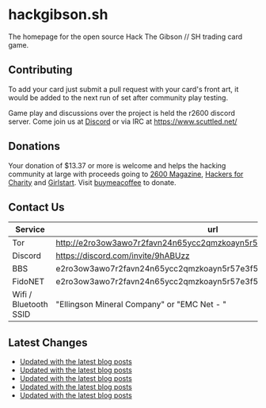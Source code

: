 # hackgibson.sh
The homepage for the open source Hack The Gibson // SH trading card game.


## Contributing

To add your card just submit a pull request with your card's front art, it would be added to the next run of set after community play testing.

Game play and discussions over the project is held the r2600 discord server. Come join us at [Discord](https://discord.com/invite/9hABUzz) or via IRC at https://www.scuttled.net/


## Donations

Your donation of $13.37 or more is welcome and helps the hacking community at large with proceeds going to [2600 Magazine](https://2600.com/), [Hackers for Charity](https://hackersforcharity.org) and [Girlstart](https://girlstart.org).  Visit [buymeacoffee](https://www.buymeacoffee.com/hackgibson.sh) to donate.


## Contact Us

Service | url
-|-
Tor | http://e2ro3ow3awo7r2favn24n65ycc2qmzkoayn5r57e3f56nvjwdcgg32ad.onion
Discord | https://discord.com/invite/9hABUzz
BBS | e2ro3ow3awo7r2favn24n65ycc2qmzkoayn5r57e3f56nvjwdcgg32ad.onion:23
FidoNET | e2ro3ow3awo7r2favn24n65ycc2qmzkoayn5r57e3f56nvjwdcgg32ad.onion:24554
Wifi / Bluetooth SSID | "Ellingson Mineral Company" or "EMC Net - <fidonet address>"

## Latest Changes
<!-- BLOG-POST-LIST:START -->
- [Updated with the latest blog posts](https://github.com/DFW2600/hackgibson.sh/commit/443e6b2ae9682d02100b29e3dc62728b76ed7d19)
- [Updated with the latest blog posts](https://github.com/DFW2600/hackgibson.sh/commit/88b1d5fd0a18b7fd25c9e10a6c02130ed21ed33a)
- [Updated with the latest blog posts](https://github.com/DFW2600/hackgibson.sh/commit/46c2a587c42cedde1f9c72810bb67e971fb59faa)
- [Updated with the latest blog posts](https://github.com/DFW2600/hackgibson.sh/commit/11e1a3f1b0947be184f1070bbeb7550517a6fa94)
- [Updated with the latest blog posts](https://github.com/DFW2600/hackgibson.sh/commit/2680ad247fe43b4453207c849318e9305992368a)
<!-- BLOG-POST-LIST:END -->

